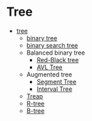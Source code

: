 
Tree
=======

- [tree](tree)
	- [binary tree](tree)
	- [binary search tree](bst)
	- Balanced binary tree
		- [Red-Black tree](rbtree)
		- [AVL Tree](avltree)
	- Augmented tree
		- [Segment Tree](segment_tree)
		- [Interval Tree](interval_tree)
	- [Treap](treap)
	- [R-tree](rtree)
	- [B-tree](btree)

